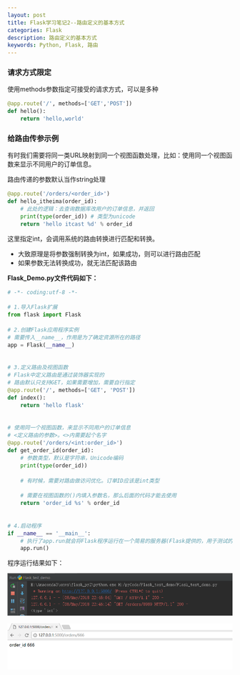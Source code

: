 ```yaml
---
layout: post
title: Flask学习笔记2--路由定义的基本方式
categories: Flask
description: 路由定义的基本方式
keywords: Python, Flask, 路由
---
```


### 请求方式限定

使用methods参数指定可接受的请求方式，可以是多种

```Python
@app.route('/', methods=['GET','POST'])
def hello():
    return 'hello,world'
```

### 给路由传参示例

有时我们需要将同一类URL映射到同一个视图函数处理，比如：使用同一个视图函数来显示不同用户的订单信息。

路由传递的参数默认当作string处理
```Python
@app.route('/orders/<order_id>')
def hello_itheima(order_id):
    # 此处的逻辑：去查询数据库改用户的订单信息，并返回
    print(type(order_id)) # 类型为unicode
    return 'hello itcast %d' % order_id
```

这里指定int，会调用系统的路由转换进行匹配和转换。

- 大致原理是将参数强制转换为int，如果成功，则可以进行路由匹配
- 如果参数无法转换成功，就无法匹配该路由


**Flask_Demo.py文件代码如下：**

```Python
# -*- coding:utf-8 -*-

# 1.导入Flask扩展
from flask import Flask

# 2.创建Flask应用程序实例
# 需要传入__name__，作用是为了确定资源所在的路径
app = Flask(__name__)


# 3.定义路由及视图函数
# Flask中定义路由是通过装饰器实现的
# 路由默认只支持GET，如果需要增加，需要自行指定
@app.route('/', methods=['GET', 'POST'])
def index():
    return 'hello flask'


# 使用同一个视图函数，来显示不同用户的订单信息
# <定义路由的参数>。<>内需要起个名字
@app.route('/orders/<int:order_id>')
def get_order_id(order_id):
    # 参数类型，默认是字符串，Unicode编码
    print(type(order_id))

    # 有时候，需要对路由做访问优化。订单ID应该是int类型

    # 需要在视图函数的()内填入参数名，那么后面的代码才能去使用
    return 'order_id %s' % order_id


# 4.启动程序
if __name__ == '__main__':
    # 执行了app.run就会将Flask程序运行在一个简易的服务器(Flask提供的，用于测试的)
    app.run()

```

程序运行结果如下：

![路由传递的参数类型](/images/posts/flask/flaskdemo.png)


![访问127.0.0.1:8000](/images/posts/flask/flaskdemorun.png)
